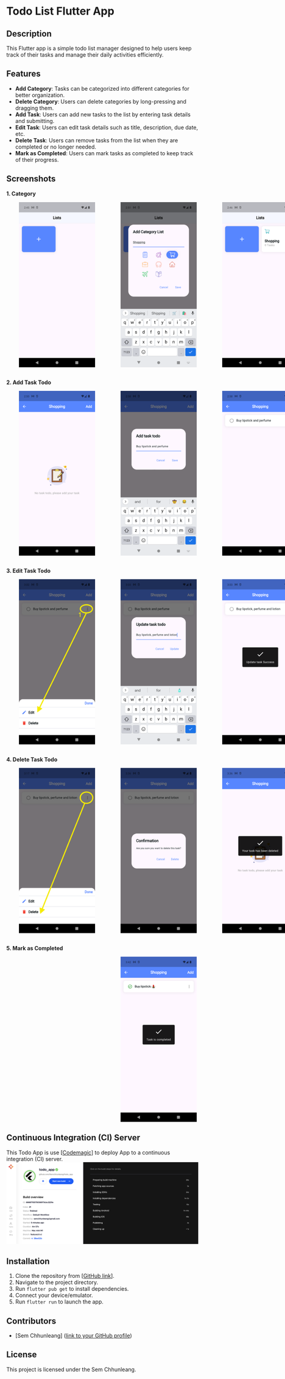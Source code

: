 # Todo List Flutter App

## Description
This Flutter app is a simple todo list manager designed to help users keep track of their tasks and manage their daily activities efficiently.

## Features
- **Add Category**: Tasks can be categorized into different categories for better organization.
- **Delete Category**: Users can delete categories by long-pressing and dragging them.
- **Add Task**: Users can add new tasks to the list by entering task details and submitting.
- **Edit Task**: Users can edit task details such as title, description, due date, etc.
- **Delete Task**: Users can remove tasks from the list when they are completed or no longer needed.
- **Mark as Completed**: Users can mark tasks as completed to keep track of their progress.

## Screenshots
**1. Category**
<div style="display: flex; justify-content: space-around; width: 800px;">
    <img src="readme_asset/category.png" alt="Screenshot 1" width="200" />
    <img src="readme_asset/add_category.png" alt="Screenshot 2" width="200" />
    <img src="readme_asset/added_category.png" alt="Screenshot 3" width="200" />
</div>
<br>

**2. Add Task Todo**
<div style="display: flex; justify-content: space-around; width: 800px;">
    <img src="readme_asset/no_task.png" alt="Screenshot 1" width="200" />
    <img src="readme_asset/add_task.png" alt="Screenshot 2" width="200" />
    <img src="readme_asset/added_task.png" alt="Screenshot 3" width="200" />
</div>
<br>

**3. Edit Task Todo**
<div style="display: flex; justify-content: space-around; width: 800px;">
    <img src="readme_asset/update.png" alt="Screenshot 1" width="200" />
    <img src="readme_asset/update_task.png" alt="Screenshot 2" width="200" />
    <img src="readme_asset/task_update_sucess.png" alt="Screenshot 3" width="200" />
</div>
<br>

**4. Delete Task Todo**
<div style="display: flex; justify-content: space-around; width: 800px;">
    <img src="readme_asset/delete.png" alt="Screenshot 1" width="200" />
    <img src="readme_asset/delete_task.png" alt="Screenshot 2" width="200" />
    <img src="readme_asset/delete_success.png" alt="Screenshot 3" width="200" />
</div>
<br>

**5. Mark as Completed**
<div style="display: flex; justify-content: space-around; width: 800px;">
    <img src="readme_asset/completed_task.png" alt="Screenshot 1" width="200" />
</div>

## Continuous Integration (CI) Server
This Todo App is use [[Codemagic](https://blog.codemagic.io/getting-started-with-codemagic/)] to deploy App to a continuous integration (CI) server. 
    <img src="readme_asset/ci-cd.png" alt="Screenshot 1" width="800" />

## Installation
1. Clone the repository from [[GitHub link](https://github.com/Semchhunleang/todo_app)].
2. Navigate to the project directory.
3. Run `flutter pub get` to install dependencies.
4. Connect your device/emulator.
5. Run `flutter run` to launch the app.

## Contributors
- [Sem Chhunleang] ([link to your GitHub profile](https://github.com/Semchhunleang/todo_app))

## License
This project is licensed under the Sem Chhunleang.
